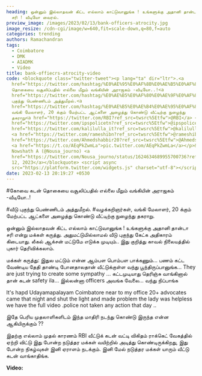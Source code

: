 ```yaml
---
heading: ஒன்னும் இல்லாதவன் கிட்ட எல்லாம் காட்டுவானுங்க ! உங்களுக்கு அதானி தான்டா
  சரி ! வீடியோ வைரல்.
preview_image: /images/2023/02/13/bank-officers-atrocity.jpg
image_resize: /cdn-cgi/image/w=640,fit=scale-down,q=80,f=auto
categories: trending
authors: Ramachandran
tags:
  - Coimbatore
  - DMK
  - AIADMK
  - Video
title: bank-offiecrs-atrocity-video
code: <blockquote class="twitter-tweet"><p lang="ta" dir="ltr">.<a
  href="https://twitter.com/hashtag/%E0%AE%95%E0%AF%8B%E0%AE%B5%E0%AF%88?src=hash&amp;ref_src=twsrc%5Etfw">#கோவை</a><br>கடன்
  தொகையை வசூலிப்பதில் எல்லை மீறும் வங்கியின் அராஜகம் -வீடியோ..!<a
  href="https://twitter.com/hashtag/%E0%AE%B5%E0%AF%80%E0%AE%9F%E0%AF%81?src=hash&amp;ref_src=twsrc%5Etfw">#வீடு</a>
  புகுந்து பெண்ணிடம் அத்துமீறல்.<a
  href="https://twitter.com/hashtag/%E0%AE%B5%E0%AE%B4%E0%AE%95%E0%AF%8D%E0%AE%95%E0%AE%B1%E0%AE%BF%E0%AE%9E%E0%AE%B0%E0%AF%8D%E0%AE%95%E0%AE%B3%E0%AF%8D?src=hash&amp;ref_src=twsrc%5Etfw">#வழக்கறிஞர்கள்</a>,
  வங்கி மேலாளர், 20 க்கும் மேற்பட்ட ஆட்களை அழைத்து கொண்டு வீட்டிற்கு நுழைந்து
  தகராறு<a href="https://twitter.com/RBI?ref_src=twsrc%5Etfw">@RBI</a> <a
  href="https://twitter.com/ipspolicetn?ref_src=twsrc%5Etfw">@ipspolicetn</a> <a
  href="https://twitter.com/kalilulla_it?ref_src=twsrc%5Etfw">@kalilulla_it</a>
  <a href="https://twitter.com/rameshibn?ref_src=twsrc%5Etfw">@rameshibn</a> <a
  href="https://twitter.com/Ahmedshabbir20?ref_src=twsrc%5Etfw">@Ahmedshabbir20</a>
  <a href="https://t.co/AEqPkZwmLa">pic.twitter.com/AEqPkZwmLa</a></p>&mdash;
  Nowshath A (@Nousa_journo) <a
  href="https://twitter.com/Nousa_journo/status/1624634689955700736?ref_src=twsrc%5Etfw">February
  12, 2023</a></blockquote> <script async
  src="https://platform.twitter.com/widgets.js" charset="utf-8"></script>
date: 2023-02-13 20:19:27 +0530
---
```



\#கோவை
கடன் தொகையை வசூலிப்பதில் எல்லை மீறும் வங்கியின் அராஜகம் -வீடியோ..!

\#வீடு புகுந்து பெண்ணிடம் அத்துமீறல்.
#வழக்கறிஞர்கள், வங்கி மேலாளர், 20 க்கும் மேற்பட்ட ஆட்களை அழைத்து கொண்டு வீட்டிற்கு நுழைந்து தகராறு.

ஒன்னும் இல்லாதவன் கிட்ட எல்லாம் காட்டுவானுங்க ! உங்களுக்கு அதானி தான்டா சரி என்று மக்கள் கருத்து. அதுமட்டுமில்லாமல் வீடு புகுந்து கேட்க அதிகாரம் கிடையாது. லீகல் ஆக்சன் மட்டுமே எடுக்க முடியும்.. இது குறித்து காவல் நிலையத்தில் புகார் தெரிவிக்கலாம்.

மக்கள் கருத்து:
இதுல மட்டும் என்ன ஆம்பள பொம்பள பாக்கணும்... பணம் கட்ட வேண்டிய தேதி தாண்டி போனதாலதான்  வீட்டுக்குள்ள வந்து பூந்திருப்பானுங்க... They are just trying to create some sympathy ... கட்டமுடியாது தெரிஞ்சு வாங்கினால் தான் கடன் safety ila... இல்லன்னா officers அவங்க வேலை... வந்து நிப்பாங்க

It's hapd Udayamapalayam Coimbatore near to my office 20+ advocates came that night and shut the light and made problem the lady was helpless  we have the full video .police not taken any action that day ..

இதே பெரிய முதலாளிகளிடம் இந்த மாதிரி நடந்து கொண்டு இருந்த என்ன ஆகியிருக்கும் ??

இதற்கு எல்லாம் முதல் காரணம் RBI வீட்டுக் கடன் வட்டி விகிதம் ராக்கெட் வேகத்தில் ஏற்றி விட்டு இது போன்ற நடுத்தர மக்கள் வயிற்றில் அடித்து கொண்டிருக்கிறது, இது போன்ற நிகழ்வுகள் இனி ஏராளம் நடக்கும். இனி மேல் நடுத்தர மக்கள் யாரும் வீட்டு கடன் வாங்காதிங்க.

**Video:**